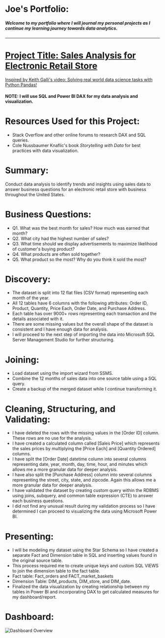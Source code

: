 # Joe's Portfolio:
##### *Welcome to my portfolio where I will journal my personal projects as I continue my learning journey towards data analytics.*

----------------------------------------------------
# [Project Title: Sales Analysis for Electronic Retail Store](https://github.com/joerhee01/electronic_store_sales_analysis)
[Inspired by Keith Galli's video: Solving real world data science tasks with Python Pandas!](https://www.youtube.com/watch?v=eMOA1pPVUc4&list=PLD27DiVmJtrTPYCW_VIn8k9EvrzvJPV0k&index=17)

#### NOTE: I will use SQL and Power BI DAX for my data analysis and visualization. 

# Resources Used for this Project: #
- Stack Overflow and other online forums to research DAX and SQL queries.
- Cole Nussbaumer Knaflic's book *Storytelling with Data* for best practices with data visualization. 

# Summary: #
Conduct data analysis to identify trends and insights using sales data to answer business questions for an electronic retail store with business throughout the United States. 

# Business Questions: #
- Q1. What was the best month for sales? How much was earned that month?
- Q2. What city had the highest number of sales?
- Q3. What time should we display advertisements to maximize likelihood of customer's buying product?
- Q4. What products are often sold together? 
- Q5. What product so the most? Why do you think it sold the most?  

# Discovery: #
- The dataset is split into 12 flat files (CSV format) representing each month of the year. 
- All 12 tables have 6 columns with the following attributes: Order ID, Product, Quantity, Price Each, Order Date, and Purchase Address.
- Each table has over 9000+ rows representing each transaction and the details associated with it. 
- There are some missing values but the overall shape of the dataset is consistent and I have enough data for analysis.
- I will proceed to the next step of importing the data into Microsoft SQL Server Management Studio for further structuring.   

# Joining: #
- Load dataset using the import wizard from SSMS.
- Combine the 12 months of sales data into one source table using a SQL query. 
- Create a backup of the merged dataset while I continue transforming it.  

# Cleaning, Structuring, and Validating: #
- I have deleted the rows with the missing values in the [Order ID] column. These rows are no use for the analysis.
- I have created a calculated column called [Sales Price] which represents the sales prices by multiplying the [Price Each] and [Quantity Ordered] columns. 
- I have split the [Order Date] datetime column into several columns representing date, year, month, day, time, hour, and minutes which allows me a more granular data for deeper analysis. 
- I have also split the [Purchase Address] column into several columns representing the street, city, state, and zipcode. Again this allows me a more granular data for deeper analysis. 
- I have validated the dataset by creating custom query within the RDBMS using joins, subquery, and common table expression (CTE) to answer each business questions.
- I did not find any unusual result during my validation process so I have determined I can proceed to visualizing the data using Microsoft Power BI. 

# Presenting: #
- I will be modeling my dataset using the Star Schema so I have created a separate Fact and Dimension table in SQL and inserting values found in the original source table. 
- This process required me to create unique keys and custom SQL VIEWS to join the dimension table to the fact table. 
- Fact table: Fact_orders and FACT_market_baskets 
- Dimension Table: DIM_products, DIM_store, and DIM_date.
- Finalized the data visualization by creating relationship between my tables in Power BI and incorporating DAX to get calculated measures for my dashboard/report.

# Dashboard: #
![Dashboard Overview](https://user-images.githubusercontent.com/28738970/233511744-eb250534-1e67-40ca-b9cd-f37291ddea70.png)

